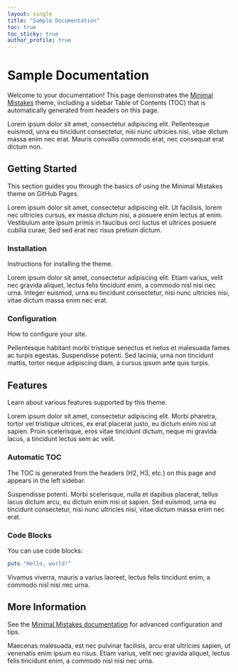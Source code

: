 ```yaml
---
layout: single
title: "Sample Documentation"
toc: true
toc_sticky: true
author_profile: true
---
```


# Sample Documentation

Welcome to your documentation! This page demonstrates the [Minimal Mistakes](https://mmistakes.github.io/minimal-mistakes/) theme, including a sidebar Table of Contents (TOC) that is automatically generated from headers on this page.

Lorem ipsum dolor sit amet, consectetur adipiscing elit. Pellentesque euismod, urna eu tincidunt consectetur, nisi nunc ultricies nisi, vitae dictum massa enim nec erat. Mauris convallis commodo erat, nec consequat erat dictum non.

## Getting Started

This section guides you through the basics of using the Minimal Mistakes theme on GitHub Pages.

Lorem ipsum dolor sit amet, consectetur adipiscing elit. Ut facilisis, lorem nec ultricies cursus, ex massa dictum nisi, a posuere enim lectus at enim. Vestibulum ante ipsum primis in faucibus orci luctus et ultrices posuere cubilia curae; Sed sed erat nec risus pretium dictum.

### Installation

Instructions for installing the theme.

Lorem ipsum dolor sit amet, consectetur adipiscing elit. Etiam varius, velit nec gravida aliquet, lectus felis tincidunt enim, a commodo nisl nisi nec urna. Integer euismod, urna eu tincidunt consectetur, nisi nunc ultricies nisi, vitae dictum massa enim nec erat.

### Configuration

How to configure your site.

Pellentesque habitant morbi tristique senectus et netus et malesuada fames ac turpis egestas. Suspendisse potenti. Sed lacinia, urna non tincidunt mattis, tortor neque adipiscing diam, a cursus ipsum ante quis turpis.

## Features

Learn about various features supported by this theme.

Lorem ipsum dolor sit amet, consectetur adipiscing elit. Morbi pharetra, tortor vel tristique ultrices, ex erat placerat justo, eu dictum enim nisi ut sapien. Proin scelerisque, eros vitae tincidunt dictum, neque mi gravida lacus, a tincidunt lectus sem ac velit.

### Automatic TOC

The TOC is generated from the headers (H2, H3, etc.) on this page and appears in the left sidebar.

Suspendisse potenti. Morbi scelerisque, nulla et dapibus placerat, tellus lacus dictum arcu, eu dictum enim nisi ut sapien. Sed euismod, urna eu tincidunt consectetur, nisi nunc ultricies nisi, vitae dictum massa enim nec erat.

### Code Blocks

You can use code blocks:

```ruby
puts "Hello, world!"
```

Vivamus viverra, mauris a varius laoreet, lectus felis tincidunt enim, a commodo nisl nisi nec urna.

## More Information

See the [Minimal Mistakes documentation](https://mmistakes.github.io/minimal-mistakes/docs/) for advanced configuration and tips.

Maecenas malesuada, est nec pulvinar facilisis, arcu erat ultricies sapien, ut venenatis enim ipsum eu risus. Etiam varius, velit nec gravida aliquet, lectus felis tincidunt enim, a commodo nisl nisi nec urna.
